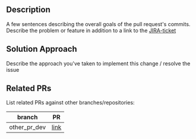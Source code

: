 ## Description
A few sentences describing the overall goals of the pull request's commits. 
Describe the problem or feature in addition to a link to the 
[JIRA-ticket](https://perzoinc.atlassian.net/browse/JIRA-ticket)

## Solution Approach
Describe the approach you've taken to implement this change / resolve the issue

## Related PRs
List related PRs against other branches/repositories:

branch | PR
------ | ------
other_pr_dev | [link]()
